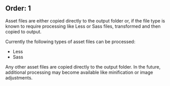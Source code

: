 Order: 1
---
Asset files are either copied directly to the output folder or, if the file type is known to require processing like Less or Sass files, transformed and then copied to output.

Currently the following types of asset files can be processed:
- Less
- Sass

Any other asset files are copied directly to the output folder. In the future, additional processing may become available like minification or image adjustments.